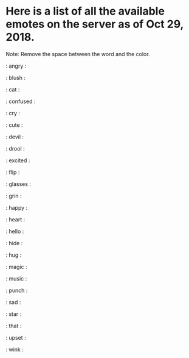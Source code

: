 Here is a list of all the available emotes
on the server as of Oct 29, 2018.
===========================================
Note: Remove the space between the word and the color. 

: angry :

: blush :

: cat :

: confused :

: cry :

: cute :

: devil :

: drool :

: excited :

: flip :

: glasses :

: grin :

: happy :

: heart :

: hello :

: hide :

: hug :

: magic :

: music :

: punch :

: sad :

: star :

: that :

: upset :

: wink :
